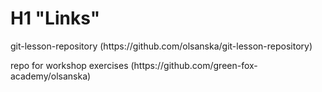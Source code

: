 # H1 "Links"
<p> git-lesson-repository (https://github.com/olsanska/git-lesson-repository)<p>
<p> repo for workshop exercises (https://github.com/green-fox-academy/olsanska)<p>

